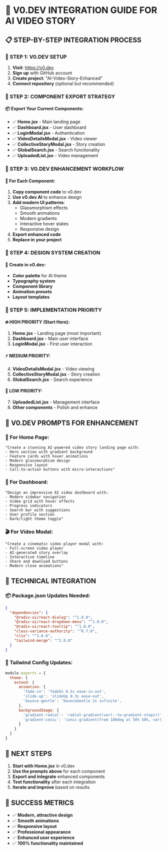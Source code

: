 # 🚀 V0.DEV INTEGRATION GUIDE FOR AI VIDEO STORY

## 📋 STEP-BY-STEP INTEGRATION PROCESS

### 🎯 STEP 1: V0.DEV SETUP
1. **Visit**: https://v0.dev
2. **Sign up** with GitHub account
3. **Create project**: "AI-Video-Story-Enhanced"
4. **Connect repository** (optional but recommended)

### 🎯 STEP 2: COMPONENT EXPORT STRATEGY

#### 📦 Export Your Current Components:
- ✅ **Home.jsx** - Main landing page
- ✅ **Dashboard.jsx** - User dashboard
- ✅ **LoginModal.jsx** - Authentication
- ✅ **VideoDetailsModal.jsx** - Video viewer
- ✅ **CollectiveStoryModal.jsx** - Story creation
- ✅ **GlobalSearch.jsx** - Search functionality
- ✅ **UploadedList.jsx** - Video management

### 🎯 STEP 3: V0.DEV ENHANCEMENT WORKFLOW

#### 🎨 For Each Component:
1. **Copy component code** to v0.dev
2. **Use v0.dev AI** to enhance design
3. **Add modern UI patterns**:
   - Glassmorphism effects
   - Smooth animations
   - Modern gradients
   - Interactive hover states
   - Responsive design
4. **Export enhanced code**
5. **Replace in your project**

### 🎯 STEP 4: DESIGN SYSTEM CREATION

#### 🎨 Create in v0.dev:
- **Color palette** for AI theme
- **Typography system**
- **Component library**
- **Animation presets**
- **Layout templates**

### 🎯 STEP 5: IMPLEMENTATION PRIORITY

#### 🔥 HIGH PRIORITY (Start Here):
1. **Home.jsx** - Landing page (most important)
2. **Dashboard.jsx** - Main user interface
3. **LoginModal.jsx** - First user interaction

#### ⚡ MEDIUM PRIORITY:
4. **VideoDetailsModal.jsx** - Video viewing
5. **CollectiveStoryModal.jsx** - Story creation
6. **GlobalSearch.jsx** - Search experience

#### 🎯 LOW PRIORITY:
7. **UploadedList.jsx** - Management interface
8. **Other components** - Polish and enhance

## 🎨 V0.DEV PROMPTS FOR ENHANCEMENT

### 🚀 For Home Page:
```
"Create a stunning AI-powered video story landing page with:
- Hero section with gradient background
- Feature cards with hover animations
- Modern glassmorphism design
- Responsive layout
- Call-to-action buttons with micro-interactions"
```

### 🎯 For Dashboard:
```
"Design an impressive AI video dashboard with:
- Modern sidebar navigation
- Video grid with hover effects
- Progress indicators
- Search bar with suggestions
- User profile section
- Dark/light theme toggle"
```

### 🎬 For Video Modal:
```
"Create a cinematic video player modal with:
- Full-screen video player
- AI-generated story overlay
- Interactive timeline
- Share and download buttons
- Modern close animations"
```

## 🔧 TECHNICAL INTEGRATION

### 📦 Package.json Updates Needed:
```json
{
  "dependencies": {
    "@radix-ui/react-dialog": "^1.0.0",
    "@radix-ui/react-dropdown-menu": "^1.0.0",
    "@radix-ui/react-tooltip": "^1.0.0",
    "class-variance-authority": "^0.7.0",
    "clsx": "^2.0.0",
    "tailwind-merge": "^2.0.0"
  }
}
```

### 🎨 Tailwind Config Updates:
```js
module.exports = {
  theme: {
    extend: {
      animation: {
        'fade-in': 'fadeIn 0.5s ease-in-out',
        'slide-up': 'slideUp 0.3s ease-out',
        'bounce-gentle': 'bounceGentle 2s infinite',
      },
      backgroundImage: {
        'gradient-radial': 'radial-gradient(var(--tw-gradient-stops))',
        'gradient-conic': 'conic-gradient(from 180deg at 50% 50%, var(--tw-gradient-stops))',
      }
    }
  }
}
```

## 🚀 NEXT STEPS

1. **Start with Home.jsx** in v0.dev
2. **Use the prompts above** for each component
3. **Export and integrate** enhanced components
4. **Test functionality** after each integration
5. **Iterate and improve** based on results

## 🎯 SUCCESS METRICS

- ✅ **Modern, attractive design**
- ✅ **Smooth animations**
- ✅ **Responsive layout**
- ✅ **Professional appearance**
- ✅ **Enhanced user experience**
- ✅ **100% functionality maintained**
